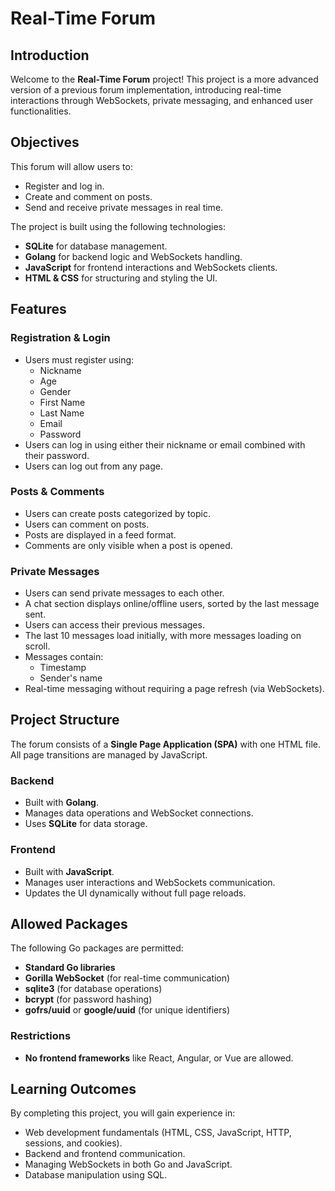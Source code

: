 # Real-Time Forum

## Introduction
Welcome to the **Real-Time Forum** project! This project is a more advanced version of a previous forum implementation, introducing real-time interactions through WebSockets, private messaging, and enhanced user functionalities.

## Objectives
This forum will allow users to:
- Register and log in.
- Create and comment on posts.
- Send and receive private messages in real time.

The project is built using the following technologies:
- **SQLite** for database management.
- **Golang** for backend logic and WebSockets handling.
- **JavaScript** for frontend interactions and WebSockets clients.
- **HTML & CSS** for structuring and styling the UI.

## Features
### Registration & Login
- Users must register using:
  - Nickname
  - Age
  - Gender
  - First Name
  - Last Name
  - Email
  - Password
- Users can log in using either their nickname or email combined with their password.
- Users can log out from any page.

### Posts & Comments
- Users can create posts categorized by topic.
- Users can comment on posts.
- Posts are displayed in a feed format.
- Comments are only visible when a post is opened.

### Private Messages
- Users can send private messages to each other.
- A chat section displays online/offline users, sorted by the last message sent.
- Users can access their previous messages.
- The last 10 messages load initially, with more messages loading on scroll.
- Messages contain:
  - Timestamp
  - Sender's name
- Real-time messaging without requiring a page refresh (via WebSockets).

## Project Structure
The forum consists of a **Single Page Application (SPA)** with one HTML file. All page transitions are managed by JavaScript.

### Backend
- Built with **Golang**.
- Manages data operations and WebSocket connections.
- Uses **SQLite** for data storage.

### Frontend
- Built with **JavaScript**.
- Manages user interactions and WebSockets communication.
- Updates the UI dynamically without full page reloads.

## Allowed Packages
The following Go packages are permitted:
- **Standard Go libraries**
- **Gorilla WebSocket** (for real-time communication)
- **sqlite3** (for database operations)
- **bcrypt** (for password hashing)
- **gofrs/uuid** or **google/uuid** (for unique identifiers)

### Restrictions
- **No frontend frameworks** like React, Angular, or Vue are allowed.

## Learning Outcomes
By completing this project, you will gain experience in:
- Web development fundamentals (HTML, CSS, JavaScript, HTTP, sessions, and cookies).
- Backend and frontend communication.
- Managing WebSockets in both Go and JavaScript.
- Database manipulation using SQL.




